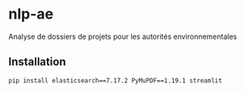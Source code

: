 # nlp-ae
Analyse de dossiers de projets pour les autorités environnementales

## Installation
`pip install elasticsearch==7.17.2 PyMuPDF==1.19.1 streamlit`
